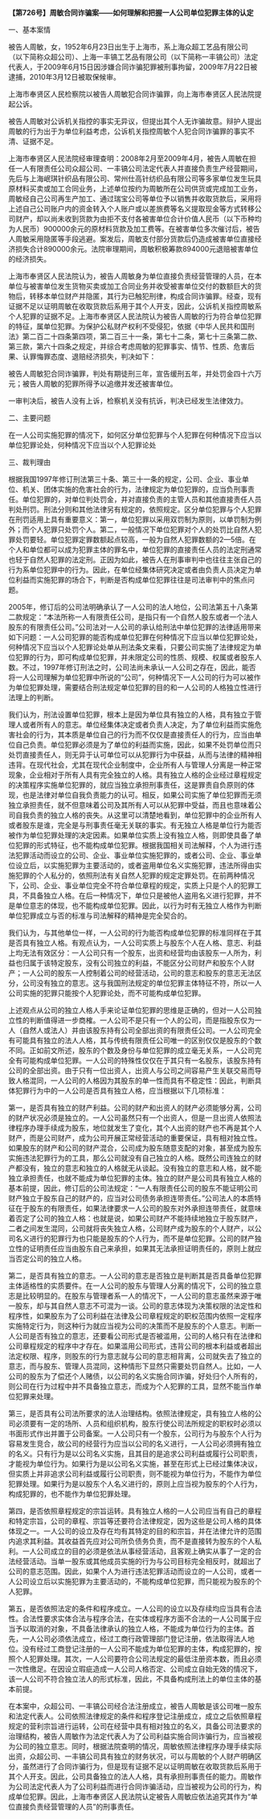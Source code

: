 **【第726号】周敏合同诈骗案——如何理解和把握一人公司单位犯罪主体的认定**

一、基本案情

被告人周敏，女，1952年6月23日出生于上海市，系上海众超工艺品有限公司（以下简称众超公司）、上海一丰镐工艺品有限公司（以下简称一丰镐公司）法定代表人，于2009年6月15日因涉嫌合同诈骗犯罪被刑事拘留，2009年7月22日被逮捕，2010年3月12日被取保候审。

上海市奉贤区人民检察院以被告人周敏犯合同诈骗罪，向上海市奉贤区人民法院提起公诉。

被告人周敏对公诉机关指控的事实无异议，但提出其个人无诈骗故意。辩护人提出周敏的行为出于为单位利益考虑，公诉机关指控周敏个人犯合同诈骗罪的事实不清、证据不足。

上海市奉贤区人民法院经审理查明：2008年2月至2009年4月，被告人周敏在担任一人有限责任公司众超公司、一丰镐公司法定代表人并直接负责生产经营期间，先后与上海岷琪针织品有限公司、常州仕高针纺织品有限公司等多家单位发生玩具原材料买卖或加工合同业务，上述单位按约为周敏所在公司供货或完成加工业务，周敏经自己公司再生产加工、通过瑞宝公司等单位予以销售并收取货款后，采用将上述自己公司账户内的资金转入个人账户或以差旅费等名义提取现金等方式转移公司财产，却以尚未收到货款为由拒不支付各被害单位合计价值人民币（以下币种均为人民币）900000余元的原材料货款及加工费等。在被害单位多次催讨后，被告人周敏采用隐匿等手段逃避。案发后，周敏支付部分货款后仍造成被害单位直接经济损失合计890000余元。法院审理期间，周敏积极筹款894000元退赔被害单位的经济损失。

上海市奉贤区人民法院认为，被告人周敏身为单位直接负责经营管理的人员，在本单位与被害单位发生货物买卖或加工合同业务并收受被害单位交付的数额巨大的货物后，转移本单位财产并隐匿，其行为已触犯刑律，构成合同诈骗罪。经查，现有证据不足以证明周敏在收取货款后系用于其个人开支，因此，公诉机关指控周敏系个人犯罪的证据不足。上海市奉贤区人民法院认为被告人周敏的行为符合单位犯罪的特征，属单位犯罪。为保护公私财产权利不受侵犯，依据《中华人民共和国刑法》第二百二十四条第四项，第二百三十一条，第七十二条，第七十三条第二款、第三款，第六十四条之规定，并综合考虑周敏的犯罪事实、情节、性质、危害后果、认罪悔罪态度、退赔经济损失，判决如下：

被告人周敏犯合同诈骗罪，判处有期徒刑三年，宣告缓刑五年，并处罚金四十六万元；被告人周敏的犯罪所得予以追缴并发还被害单位。

一审判决后，被告人没有上诉，检察机关没有抗诉，判决已经发生法律效力。

二、主要问题

在一人公司实施犯罪的情况下，如何区分单位犯罪与个人犯罪在何种情况下应当以单位犯罪论处，何种情况下应当以个人犯罪论处

三、裁判理由

根据我国1997年修订刑法第三十条、第三十一条的规定，公司、企业、事业单位、机关、团体实施的危害社会的行为，法律规定为单位犯罪的，应当负刑事责任。单位犯罪的，对单位判处罚金，并对直接负责的主管人员和其他直接责任人员判处刑罚。刑法分则和其他法律另有规定的，依照规定。区分单位犯罪与个人犯罪在刑罚适用上具有重要意义：第一，单位犯罪以采用双罚制为原则，以单罚制为例外；而个人犯罪只处罚个人。第二，一般情况下单位犯罪对个人的处罚比自然人犯罪处罚要轻。单位犯罪定罪数额起点较高，一般为自然人犯罪数额的2—5倍。在个人和单位都可以成为犯罪主体的罪名中，单位犯罪的直接责任人员的法定刑通常也轻于自然人犯罪的法定刑。正因为如此，被告人在刑事审判中也往往主张自己的行为系单位犯罪中的行为。因此，在单位经集体研究决定或者由负责人员决定为单位利益而实施犯罪的场合下，判断是否构成单位犯罪往往是司法审判中的焦点问题。

2005年，修订后的公司法明确承认了一人公司的法人地位，公司法第五十八条第二款规定：“本法所称一人有限责任公司，是指只有一个自然人股东或者一个法人股东的有限责任公司。”公司法对一人公司的承认给刑法中单位犯罪的法律适用带来如下问题：一人公司犯罪的能否构成单位犯罪在何种情况下应当以单位犯罪论处，何种情况下应当以个人犯罪论处单从刑法条文来看，只要公司实施了法律规定为单位犯罪的行为，即可构成单位犯罪，并未限定公司的性质、规模、权属或者股东人数。不过，1997年修订刑法之时，公司法尚未承认一人公司之存在，因此，能否将一人公司理解为单位犯罪中所说的“公司”，何种情况下一人公司的行为可以被作为单位犯罪处理，需要结合刑法规定单位犯罪的目的和一人公司的人格独立性进行法理上的判断。

我们认为，刑法设置单位犯罪，根本上是因为单位具有独立的人格，具有独立于管理人或者所有人的意志。单位经集体决定或者负责人决定，为了单位利益而实施危害社会的行为，其本质是单位自己的行为而不仅仅是直接责任人的行为，应当由单位自己负责。单位犯罪必须是为了单位的利益而实施，因此，如果不处罚单位而只处罚直接责任人，则无异于认可单位可以从犯罪行为中获益，从而与法律的精神相违背。在现代社会，尤其在现代企业制度中，企业所有人与管理人分离是一种正常现象，企业相对于所有人具有完全独立的人格。具有独立人格的企业经过章程规定的决策程序实施单位犯罪的，就应当独立承担刑事责任，这是罪责自负原则的体现，也是法律对单位自我负责能力的认可。相反，如果公司实施了单位犯罪而无须独立承担责任，就不但意味着公司及其所有人可以从犯罪中受益，而且也意味着公司自我负责的独立人格的丧失。从这里可以清楚地看到，单位犯罪中的企业所有人或者股东是谁，完全是与刑事责任毫无关联的事实。有无独立人格是单位行为能否被作为单位犯罪处理的决定因素。如果单位实质上没有独立人格，则即使具备了单位犯罪的形式特征，也不能构成单位犯罪。根据我国相关司法解释，个人为进行违法犯罪活动而设立的公司、企业、事业单位实施犯罪的，或者公司、企业、事业单位设立后，以实施犯罪为主要活动的，或者盗用单位名义实施犯罪，违法所得由实施犯罪的个人私分的，依照刑法有关自然人犯罪的规定定罪处罚。在前两种情况下，公司、企业、事业单位完全不符合单位章程的规定，实质上只是个人的犯罪工具，不具备独立人格。在后一种情况下，单位只是被他人盗用名义进行犯罪，并不是单位意志的体现，也不能构成单位犯罪。因此，以行为时有无独立人格作为判断单位犯罪成立与否的标准与司法解释的精神是完全契合的。

我们认为，与其他单位一样，一人公司的行为能否构成单位犯罪的标准同样在于其是否具有独立人格。有观点认为，一人公司实质上与股东个人在人格、意志、利益上均无法有效区分：一人公司只有一个股东，出资和经营均由该股东一人所为，利益也归属于该特定股东，没有公司独立的利益，不能区分公司财产和股东个人财产；一人公司的股东一人控制着公司的经营活动，公司的意志和股东的意志无法区分，公司没有独立的意志。这与我国刑法规定的单位犯罪主体特征不符，所以一人公司实施的犯罪只能按个人犯罪论处，而不可能构成单位犯罪。

上述观点从公司的独立人格人手来论证单位犯罪的思维是正确的，但对一人公司独立性的判断值得进一步商榷。一人公司不是只有一个人的公司，而是指股东仅为一人（自然人或法人）并由该股东持有公司全部出资的有限责任公司。一人公司完全有可能具有独立的法人人格，其与传统有限责任公司唯一的区别仅仅是股东的个数不同。正如前文所述，股东的个数及身份与单位犯罪的成立毫无关系，一人公司完全有可能构成单位犯罪。一人公司的特殊性仅仅在于其只有一名股东，该股东持有公司的全部出资。由于只有一位出资人，出资人与公司之间容易产生关联交易而导致人格混同，一人公司的人格因为其股东的单一性而具有不稳定性：因此，判断具体犯罪行为中的一人公司是否具有独立人格，应当根据以下几项标准：

第一，是否具有独立的财产利益。公司的财产和出资人的财产必须能够分离，公司的财产状况必须是独立的。一人公司虽然只有一个出资人，但是一旦出资人依照法律程序办理手续成为股东，地位就发生了变化，其个人出资的财产也不再是其个人财产，而是公司财产，成为公司开展正常经营活动的重要保证，具有相对独立性。如果股东的财产和公司的财产混合，公司成为股东随意支配的对象，甚至成为股东实施违法犯罪行为的工具，那么公司就没有自己独立的人格。既然公司连独立的财产都没有，独立的意志和独立的人格就无从谈起。没有独立的意志和人格，就不能独立承担责任，也就不能成为单位犯罪的主体。独立的财产是公司具有独立人格的基本前提，因此，修订后的公司法规定：“一人有限责任公司的股东不能证明公司财产独立于股东自己的财产的，应当对公司债务承担连带责任。”公司法人的本质特征在于股东的有限责任，如果法律要求一人公司的股东对外承担连带责任，就意味着否定了公司的独立人格：也就是说，如果公司财产不能持续地独立于股东财产，二者之间发生混同，公司就将丧失独立人格，公司财产成为股东的个人财产，以公司名义进行的犯罪行为也只能是股东的个人行为，而不是单位犯罪。公司的财产独立性的证明责任应当由股东自己来承担，如果其无法承担证明责任的，原则上就应当否定公司的独立人格。

第二，是否具有独立的意志。一人公司的意志是否独立是判断其是否具备单位犯罪主体适格性的实质要件。在一人公司的股东与管理人分离的情况下，公司的独立意志是比较明显的。在股东与管理者系一人的情况下，一人公司的意志虽然来源于唯一股东，却与其自然人意志不可混为一谈。公司的意志体现为决策权限的法定性和程序性，如果股东为了公司利益在法律及公司章程规定的职权范围内依照一定程序实施特定行为，则这种行为就应当视为公司的决策而不是股东的个人意志。判断一人公司是否有独立的意志，还要看公司形式是否被滥用，公司的人格只有在法律和公司章程规定的程序中才存在。如果滥用公司形式，违背公司的根本利益或者超出法定权限、程序，则股东的行为意志就与公司的意志相背离，公司就失去了独立的意志，而与股东、管理人员混同，这种情形下显然只需要处罚自然人。比如，一人公司的股东为了偿还个人赌债，以公司的名义实施合同诈骗，好处归个人所有的，则公司在行为过程中并不具备独立意志，而成为个人犯罪的工具，显然不能当作单位犯罪来处理。

第三，是否具有公司法所要求的法人治理结构。依照法律规定，具有独立人格的公司必须要有一定的场所、人员和组织机构，股东行使公司法所规定的职权时必须以书面形式作出并置于公司备案。一人公司只有一个股东，公司行为与股东个人行为容易发生竞合，故公司的经营行为应当以公司的名义进行，一人公司必须拥有独立的名义。只有行为是以公司名义实施，且其目的是追求公司利益或履行公司职责，才能视为单位行为。如果行为是以公司名义实施，甚至在形式上已经过集体决议，但实质上并非追求公司利益或履行公司职责，则不能视为单位行为，不能作为单位犯罪处理。如果行为是以股东个人名义进行的，原则上应当视为股东的个人行为，构成犯罪的，也不能作为单位犯罪处理。

第四，是否依照章程规定的宗旨运转。具有独立人格的一人公司应当有自己的章程和特定宗旨，公司的章程、宗旨等还要符合法律规定，因为这些是公司人格的具体体现之一。一人公司的设立及存在均有其特定的目的和宗旨，并在法律允许的范围内追求其利益。其收益首先应对公司所负债务负责，而不是直接转为股东的个人私利。一人公司成立的目的必须是依法从事经营活动，且客观上确实从事了一定的合法经营活动。当单一股东或其他成员实施的行为与公司目标完全相反时，就超出了公司的意志范围。因此，如果个人为进行违法犯罪活动而设立的一人公司，或者一人公司设立后以实施犯罪为主要活动的，不能构成单位犯罪，而只能视为股东的个人犯罪。

第五，是否依照法定的条件和程序成立。一人公司的设立以及存续均应当具有合法性。合法性要求实体合法与程序合法，在实体或程序方面不合法的一人公司属于应当予以取消的对象，不具备法律承认的独立人格，不能成为单位行为的主体。首先，一人公司必须依法成立，经过工商行政管理部门登记注册，依法取得法人地位。没有经过工商登记注册的一人公司不能成为单位犯罪的主体，构成犯罪的，按照个人犯罪处理。其次，一人公司要符合公司法规定的最低注册资本数，而且必须一次性缴足。在因设立瑕疵造成一人公司人格否定、公司成立自始无效的情况下，该一人公司不符合独立法人的形式标准，因此，不具备构成刑法上的单位主体的基本前提。

在本案中，众超公司、一丰镐公司经合法注册成立，被告人周敏是该公司唯一股东和法定代表人。公司依照法律规定的条件和程序登记注册成立，成立之后依照章程规定的营利宗旨进行运转，公司在经营中具有相对独立的名义，具备公司法要求的治理结构，被告人周敏作为法定代表人为了公司利益实施合同诈骗行为，应当被视为公司的独立意志。同时，根据法院查明的情况，周敏依照法律程序办理手续实际出资，众超公司、一丰镐公司具有独立的财务状况，可以与周敏的个人财产明确区分，虽然进行了合同诈骗行为，但是现有证据不足以证明周敏在收取货款后系用于其个人开支。因此，公司具备独立的法人人格，具有承担刑事责任的能力。周敏作为公司法定代表人为了公司利益而进行合同诈骗活动，应当被视为公司的行为，构成单位犯罪。因此，上海市奉贤区人民法院认定被告人周敏应依法追究其作为“单位直接负责经营管理的人员”的刑事责任。